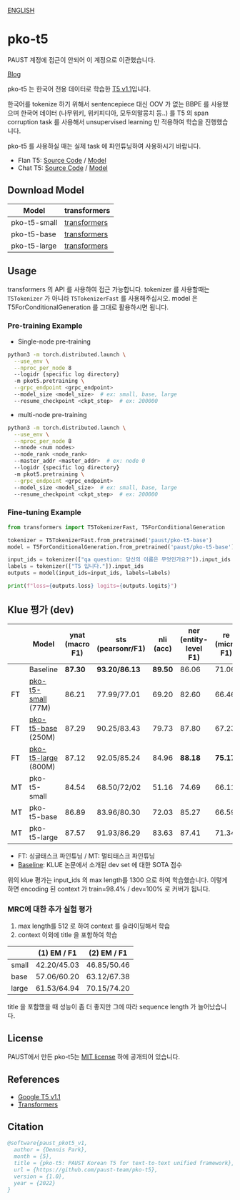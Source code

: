 [ENGLISH](README_en.md)

# pko-t5

PAUST 계정에 접근이 안되어 이 계정으로 이관했습니다.

[Blog](https://paust-studio.notion.site/pre-trained-T5-7072a7049e184eb6998b04e588b226e0)

pko-t5 는 한국어 전용 데이터로 학습한 [T5 v1.1](https://github.com/google-research/text-to-text-transfer-transformer/blob/84f8bcc14b5f2c03de51bd3587609ba8f6bbd1cd/released_checkpoints.md)입니다.

한국어를 tokenize 하기 위해서 sentencepiece 대신 OOV 가 없는 BBPE 를 사용했으며 한국어 데이터 (나무위키, 위키피디아, 모두의말뭉치 등..) 를 T5 의 span corruption task 를 사용해서 unsupervised learning 만 적용하여 학습을 진행했습니다.

pko-t5 를 사용하실 때는 실제 task 에 파인튜닝하여 사용하시기 바랍니다.

- Flan T5: [Source Code](https://github.com/paust-team/pko-t5/tree/main/pkot5/flan/README.md) / [Model](https://huggingface.co/paust/pko-flan-t5-large)
- Chat T5: [Source Code](https://github.com/paust-team/pko-t5/tree/main/pkot5/chat/README.md) / [Model](https://huggingface.co/paust/pko-chat-t5-large)

## Download Model
|Model| transformers                                              |
|---|-----------------------------------------------------------|
|pko-t5-small| [transformers](https://huggingface.co/paust/pko-t5-small) |
|pko-t5-base| [transformers](https://huggingface.co/paust/pko-t5-base)         |
|pko-t5-large| [transformers](https://huggingface.co/paust/pko-t5-large)        |

## Usage
transformers 의 API 를 사용하여 접근 가능합니다. tokenizer 를 사용할때는 `T5Tokenizer` 가 아니라 `T5TokenizerFast` 를 사용해주십시오. model 은 T5ForConditionalGeneration 를 그대로 활용하시면 됩니다.

### Pre-training Example
- Single-node pre-training
```bash
python3 -m torch.distributed.launch \
  --use_env \
  --nproc_per_node 8
  --logidr {specific log directory}
  -m pkot5.pretraining \
  --grpc_endpoint <grpc_endpoint>
  --model_size <model_size>  # ex: small, base, large
  --resume_checkpoint <ckpt_step>  # ex: 200000
```

- multi-node pre-training
```bash
python3 -m torch.distributed.launch \
  --use_env \
  --nproc_per_node 8
  --nnode <num nodes>
  --node_rank <node_rank>
  --master_addr <master_addr>  # ex: node 0
  --logidr {specific log directory}
  -m pkot5.pretraining \
  --grpc_endpoint <grpc_endpoint>
  --model_size <model_size>  # ex: small, base, large
  --resume_checkpoint <ckpt_step>  # ex: 200000
```

### Fine-tuning Example
```python
from transformers import T5TokenizerFast, T5ForConditionalGeneration

tokenizer = T5TokenizerFast.from_pretrained('paust/pko-t5-base')
model = T5ForConditionalGeneration.from_pretrained('paust/pko-t5-base')

input_ids = tokenizer(["qa question: 당신의 이름은 무엇인가요?"]).input_ids
labels = tokenizer(["T5 입니다."]).input_ids
outputs = model(input_ids=input_ids, labels=labels)

print(f"loss={outputs.loss} logits={outputs.logits}")
```
    

## Klue 평가 (dev)

|     | Model                                                            | ynat (macro F1) | sts (pearsonr/F1) | nli (acc) | ner (entity-level F1) | re (micro F1) | dp (LAS)  | mrc (EM/F1) |
|-----|------------------------------------------------------------------|-----------------|-------------------|-----------|-----------------------|---------------|-----------|-------------|
|     | Baseline                                                         | **87.30**       | **93.20/86.13**   | **89.50** | 86.06                 | 71.06         | 87.93     | **75.26/-** |
| FT  | [pko-t5-small](https://huggingface.co/paust/pko-t5-small) (77M)  | 86.21           | 77.99/77.01       | 69.20     | 82.60                 | 66.46         | 93.15     | 43.81/46.58 |
| FT  | [pko-t5-base](https://huggingface.co/paust/pko-t5-base) (250M)   | 87.29           | 90.25/83.43       | 79.73     | 87.80                 | 67.23         | 97.28     | 61.53/64.74 |
| FT  | [pko-t5-large](https://huggingface.co/paust/pko-t5-large) (800M) | 87.12           | 92.05/85.24       | 84.96     | **88.18**             | **75.17**     | **97.60** | 68.01/71.44 |
| MT  | pko-t5-small                                                     | 84.54           | 68.50/72/02       | 51.16     | 74.69                 | 66.11         | 80.40     | 43.60/46.28 |
| MT  | pko-t5-base                                                      | 86.89           | 83.96/80.30       | 72.03     | 85.27                 | 66.59         | 95.05     | 61.11/63.94 |
| MT  | pko-t5-large                                                     | 87.57           | 91.93/86.29       | 83.63     | 87.41                 | 71.34         | 96.99     | 70.70/73.72 |

- FT: 싱글태스크 파인튜닝 / MT: 멀티태스크 파인튜닝
- [Baseline](https://arxiv.org/abs/2105.09680): KLUE 논문에서 소개된 dev set 에 대한 SOTA 점수

위의 klue 평가는 input_ids 의 max length를 1300 으로 하여 학습했습니다. 이렇게 하면 encoding 된 context 가 train=98.4% / dev=100% 로 커버가 됩니다.

### MRC에 대한 추가 실험 평가

1. max length를 512 로 하여 context 를 슬라이딩해서 학습
2. context 이외에 title 을 포함하여 학습

|       | (1) EM / F1 | (2) EM / F1 |
|-------|-------------|-------------|
| small | 42.20/45.03 | 46.85/50.46 |
| base  | 57.06/60.20 | 63.12/67.38 |
| large | 61.53/64.94 | 70.15/74.20 |

title 을 포함했을 때 성능이 좀 더 좋지만 그에 따라 sequence length 가 늘어났습니다.

## License
PAUST에서 만든 pko-t5는 [MIT license](https://github.com/paust-team/pko-t5/blob/main/LICENSE) 하에 공개되어 있습니다.

## References
- [Google T5 v1.1](https://github.com/google-research/text-to-text-transfer-transformer/blob/main/released_checkpoints.md)
- [Transformers](https://github.com/huggingface/transformers)

## Citation
```bibtex
@software{paust_pkot5_v1,
  author = {Dennis Park},
  month = {5},
  title = {pko-t5: PAUST Korean T5 for text-to-text unified framework},
  url = {https://github.com/paust-team/pko-t5},
  version = {1.0},
  year = {2022}
}
```
